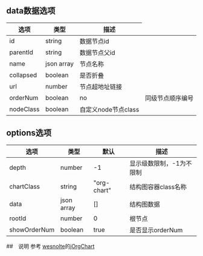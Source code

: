 
## data数据选项
<table>
  <thead>
    <tr><th>选项</th><th>类型</th><th>描述</th></tr>
  </thead>
  <tbody>
    <tr>
      <td>id</td><td>string</td><td>数据节点id</td>
    </tr>
    <tr>
      <td>parentId</td><td>string</td><td>数据节点父id</td>
    </tr>
    <tr>
      <td>name</td><td>json array</td><td>节点名称</td>
    </tr>
    <tr>
      <td>collapsed</td><td>boolean</td><td>是否折叠</td>
    </tr>
    <tr>
      <td>url</td><td>number</td><td>节点超地址链接</td>
    </tr>
    <tr>
      <td>orderNum</td><td>boolean</td><td>no</td><td>同级节点顺序编号</td>
    </tr>
    <tr>
      <td>nodeClass</td><td>boolean</td><td>自定义node节点class</td>
    </tr>
  </tbody>
</table>

## options选项

<table>
  <thead>
    <tr><th>选项</th><th>类型</th><th>默认</th><th>描述</th></tr>
  </thead>
  <tbody>
    <tr>
      <td>depth</td><td>number</td><td>-1</td><td>显示级数限制，-1为不限制</td>
    </tr>
    <tr>
      <td>chartClass</td><td>string</td><td>"org-chart"</td><td>结构图容器class名称</td>
    </tr>
    <tr>
      <td>data</td><td>json array</td><td>[]</td><td>结构图数据</td>
    </tr>
    <tr>
      <td>rootId</td><td>number</td><td>0</td><td>根节点</td>
    </tr>
    <tr>
      <td>showOrderNum</td><td>boolean</td><td>true</td><td>是否显示orderNum</td>
    </tr>
  </tbody>
</table>

##　说明
    参考 [wesnolte](https://github.com/wesnolte)的[jOrgChart](https://github.com/wesnolte/jOrgChart)
